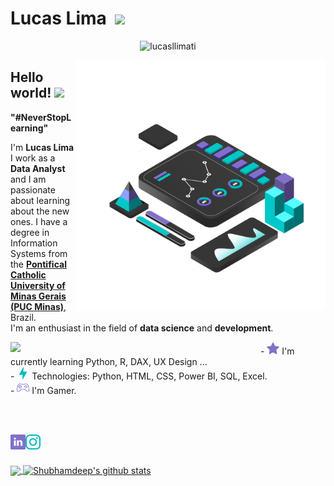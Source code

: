 # Lucas Lima &nbsp;<img src="https://github.com/TheDudeThatCode/TheDudeThatCode/blob/master/Assets/Mario_Hello_Big.gif" width="30px">
<p align="center"> <img src="https://komarev.com/ghpvc/?username=lucasllimati" alt="lucasllimati" /> </p>

<img src="https://github.com/lucasllimati/lucasllimati/blob/master/image/dashboard.png" min-width="400px" max-width="400px" width="400px" align="right">
<p align="left">
 
## Hello world!&nbsp;<img src="https://github.com/TheDudeThatCode/TheDudeThatCode/blob/master/Assets/Earth.gif" width="24px">

<p><b>"#NeverStopLearning"</b><p>
<p>
    I'm <b>Lucas Lima</b> I work as a <b>Data Analyst</b> and I am passionate about learning about the new ones. I have a degree in Information Systems from the <a href="https://www.pucminas.br/"><b>Pontifical Catholic University of Minas Gerais (PUC Minas)</b></a>, Brazil.<br>
    I'm an enthusiast in the field of <b>data science</b> and <b>development</b>.<br>
</p>

<p>
  <!-- <img align="left" width="400px" src="https://media.giphy.com/media/JkVnfE54QdOMQBxmHg/giphy.gif"/> -->
  <img align="left"width="400px"src="https://media.giphy.com/media/dWesBcTLavkZuG35MI/giphy.gif"/>
</p>

<p>
  - <img width="20px" src="https://github.com/lucasllimati/lucasllimati/blob/main/image/star.svg" /> I'm currently learning Python, R, DAX, UX Design ...<br>
  - <img width="20px" src="https://github.com/lucasllimati/lucasllimati/blob/main/image/flash.svg" /> Technologies: Python, HTML, CSS, Power BI, SQL, Excel.<br>
  - <img width="20px" src="https://github.com/lucasllimati/lucasllimati/blob/main/image/console.svg" /> I'm Gamer.<br>
</p>
  
<br><br>

<p align="center">
  <a href="https://www.linkedin.com/in/lucasllimati/"><img align="left" alt="Lucas Lima | Linkedin" width="24px"
                                                              src="https://github.com/lucasllimati/lucasllimati/blob/main/image/linkedin.svg" /></a>
  <a href="https://www.instagram.com/olukaslima_"><img align="left" alt="Lucas Lima | Instagram" width="24px"
                                                          src="https://github.com/lucasllimati/lucasllimati/blob/main/image/instagram.svg" /></a>
  <!-- <a href="mailto:juniortorres.mth@gmail.com"><img align="left" alt="Lucas Lima | Gmail" width="26px"
                                                   src="https://github.com/lucasllimati/lucasllimati/blob/main/image/gmail.svg" /></a> -->
</p>

<br><br>

<a href="https://github.com/lucasllimati">
  <img align="center" src="https://github-readme-stats.vercel.app/api/top-langs/?username=lucasllimati&&langs_count=3&theme=tokyonight&hide_langs_below=1" />
</a>

<a href="https://github.com/lucasllimati">
 <img align="center" src="https://github-readme-stats.vercel.app/api?username=lucasllimati&show_icons=true&theme=tokyonight&line_height=27" alt="Shubhamdeep's github stats"/>
</a>
<br><br><br>

